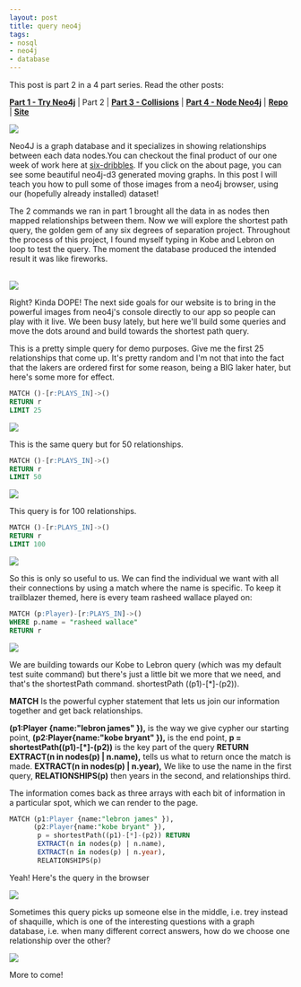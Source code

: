 ```yaml
---
layout: post
title: query neo4j
tags:
- nosql
- neo4j
- database
---
```


This post is part 2 in a 4 part series. Read the other posts:

**[Part 1 - Try Neo4j](/try-neo4j "Getting Started")** | Part 2 | **[Part 3 - Collisions](/collision "Resolving Duplicates")** | **[Part 4 - Node Neo4j](/node-neo4j "The Hard Part!")** | **[Repo](https://github.com/upstanding-biome/sixdegrees)** | **[Site](http://sixdribbles.com)**

<img src="portland.jpg"/>

Neo4J is a graph database and it specializes in showing relationships between each data nodes.You can checkout the final product of our one week of work here at <a href="http://six-dribbles.herokuapp.com">six-dribbles</a>. If you click on the about page, you can see some beautiful neo4j-d3 generated moving graphs. In this post I will teach you how to pull some of those images from a neo4j browser, using our (hopefully already installed) dataset!

The 2 commands we ran in part 1 brought all the data in as nodes then mapped relationships between them. Now we will explore the shortest path query, the golden gem of any six degrees of separation project. Throughout the process of this project, I found myself typing in Kobe and Lebron on loop to test the query. The moment the database produced the intended result it was like fireworks.

<br>

<img src="lbjkobe.png"/>

Right? Kinda DOPE! The next side goals for our website is to bring in the powerful images from neo4j's console directly to our app so people can play with it live. We been busy lately, but here we'll build some queries and move the dots around and build towards the shortest path query.

This is a pretty simple query for demo purposes. Give me the first 25 relationships that come up. It's pretty random and I'm not that into the fact that the lakers are ordered first for some reason, being a BIG laker hater, but here's some more for effect.

```sql
MATCH ()-[r:PLAYS_IN]->()
RETURN r
LIMIT 25
```

<img src="LAL.png"/>

This is the same query but for 50 relationships.

```sql
MATCH ()-[r:PLAYS_IN]->()
RETURN r
LIMIT 50
```

<img src="LAL2.png"/>

This query is for 100 relationships.

```sql
MATCH ()-[r:PLAYS_IN]->()
RETURN r
LIMIT 100
```

<img src="LAL3.png"/>

So this is only so useful to us. We can find the individual we want with all their connections by using a match where the name is specific. To keep it trailblazer themed, here is every team rasheed wallace played on:

```sql
MATCH (p:Player)-[r:PLAYS_IN]->()
WHERE p.name = "rasheed wallace"
RETURN r
```

<img src="rash.png"/>

We are building towards our Kobe to Lebron query (which was my default test suite command) but there's just a little bit we more that we need, and that's the shortestPath command. shortestPath ((p1)-[*]-(p2)).

**MATCH** Is the powerful cypher statement that lets us join our information together and get back relationships.

**(p1:Player {name:"lebron james" }),** is the way we give cypher our starting point,
**(p2:Player{name:"kobe bryant" }),** is the end point,
**p = shortestPath((p1)-[*]-(p2))** is the key part of the query
**RETURN EXTRACT(n in nodes(p) | n.name),** tells us what to return once the match is made.
**EXTRACT(n in nodes(p) | n.year),** We like to use the name in the first query,
**RELATIONSHIPS(p)** then years in the second, and relationships third.

The information comes back as three arrays with each bit of information in a particular spot, which we can render to the page.

```sql
MATCH (p1:Player {name:"lebron james" }),
      (p2:Player{name:"kobe bryant" }),
       p = shortestPath((p1)-[*]-(p2)) RETURN
       EXTRACT(n in nodes(p) | n.name),
       EXTRACT(n in nodes(p) | n.year),
       RELATIONSHIPS(p)
```

Yeah! Here's the query in the browser

<img src="kobeshaqlebron.png"/>

Sometimes this query picks up someone else in the middle, i.e. trey instead of shaquille, which is one of the interesting questions with a graph database, i.e. when many different correct answers, how do we choose one relationship over the other?

<img src="kobetreylebron.png"/>

More to come!
